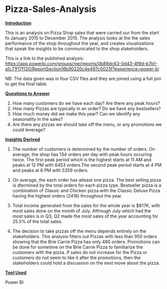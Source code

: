 # Pizza-Sales-Analysis

**<ins>Introduction<ins/>**

This is an analysis on Pizza Shop sales that were carried our from the start fo January 2015 to December 2015. The analysis looks at the the sales performance of the shop throughout the year, and creates visualizations that speak the insights to be communicated to the shop stakeholders. 

This is a link to the published analysis: https://app.powerbi.com/groups/me/reports/0b89dc63-0d43-4f9d-b7b1-a1c71f17f120/ReportSection16b90220c4e497c0023f?experience=power-bi

NB: The data given was in four CSV files and they are joined using a full join to get the final table. 

**<ins>Questions to Answer<ins/>**

1. How many customers do we have each day? Are there any peak hours?
2. How many Pizzas are typically in an order? Do we have any bestsellers?
3. How much money did we make this year? Can we identify any seasonality in the sales?
4. Are there any pizzas we should take off the menu, or any promotions we could leverage?

**<ins>Insights Derived <ins/>**

1. The number of customers is determined by the number of orders. On average, the shop has 134 orders per day with peak hours occuring twice. The first peak period which is the highest starts at 11 AM and peaks at 12 PM with 6453 orders.The second peak period starts at 4 PM and peaks at 6 PM with 5359 orders.

2. On average, the each order has atleast one pizza. The best selling pizza is dtermined by the total orders for each pizza type.
Bestseller pizza is a combination of Classic and Chicken pizza with the Classic Deluxe Pizza having the highest orders (2416) throughout the year.

3. Total income generated from the sales for the whole year is $817K, with most sales done on the month of July. Although July which had the most sales is in Q3, Q2 made the most sales of the year accounting for 25.5% of the total sales.

4. The decision to take pizzas off the menu depends entirely on the stakeholders. This analysis filters out Pizzas with less than 950 orders showing that the Brie Carrie Pizza has only 480 orders. Promotions can be done for sometime on the Brie Carrie Pizza to familiarize the customers with the pizza. If sales do not increase for the Pizza or customers do not seem to like it after the promotions, then the stakeholders could hold a discussion on the next move about the pizza.

**<ins>Tool Used <ins/>**

Power BI
